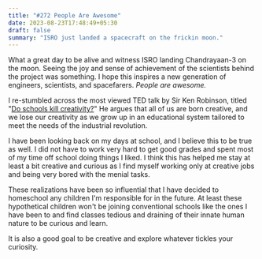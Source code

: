 ```yaml
---
title: "#272 People Are Awesome"
date: 2023-08-23T17:48:49+05:30
draft: false
summary: "ISRO just landed a spacecraft on the frickin moon."
---
```


What a great day to be alive and witness ISRO landing Chandrayaan-3 on the moon. Seeing the joy and sense of achievement of the scientists behind the project was something. I hope this inspires a new generation of engineers, scientists, and spacefarers. _People are awesome._

I re-stumbled across the most viewed TED talk by Sir Ken Robinson, titled "[Do schools kill creativity?](https://www.ted.com/talks/sir_ken_robinson_do_schools_kill_creativity)" He argues that all of us are born creative, and we lose our creativity as we grow up in an educational system tailored to meet the needs of the industrial revolution.

I have been looking back on my days at school, and I believe this to be true as well. I did not have to work very hard to get good grades and spent most of my time off school doing things I liked. I think this has helped me stay at least a bit creative and curious as I find myself working only at creative jobs and being very bored with the menial tasks.

These realizations have been so influential that I have decided to homeschool any children I'm responsible for in the future. At least these hypothetical children won't be joining conventional schools like the ones I have been to and find classes tedious and draining of their innate human nature to be curious and learn.

It is also a good goal to be creative and explore whatever tickles your curiosity.
